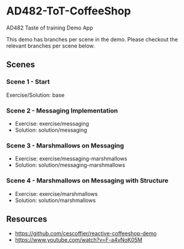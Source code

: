 # AD482-ToT-CoffeeShop
AD482 Taste of training Demo App

This demo has branches per scene in the demo.
Please checkout the relevant branches per scene below.

## Scenes

### Scene 1 - Start
Exercise/Solution: base

### Scene 2 - Messaging Implementation

* Exercise: exercise/messaging
* Solution: solution/messaging

### Scene 3 - Marshmallows on Messaging

* Exercise: exercise/messaging-marshmallows
* Solution: solution/messaging-marshmallows

### Scene 4 - Marshmallows on Messaging with Structure

* Exercise: exercise/marshmallows
* Solution: solution/marshmallows

## Resources

* https://github.com/cescoffier/reactive-coffeeshop-demo
* https://www.youtube.com/watch?v=F-a4vNoK05M

